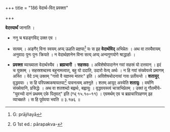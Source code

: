 +++
title = "186 वेदार्थ-वित् प्रवक्ता"

+++


**वेदस्यार्थं** जानाति ।

- ननु च षडङ्गविद् उक्त एव ।

- सत्यम् । अङ्गैर् विना स्वयम् अप्य् ऊहति प्रज्ञया[^३१७] यः स इह **वेदार्थविद्** अभिप्रेतः । अथ वा तस्यैवायम् अनुवादः पुनः पुनः क्रियते । न वेदार्थज्ञानेन विना सत्य् अप्य् अन्यगुणयोगे श्राद्धार्हाः । 


[^३१७]:
     G: prājñayā

- **प्रवक्ता** व्याख्याता वेदार्थस्यैव । **ब्रह्मचारी** । **सहस्रदः** । अविशेषोपादानेन गवां सहस्रं यो दत्तवान् । इदं च युक्तम् । सहस्रशब्दस्य बहुनामत्वात्, बहु यो ददाति, उदारो वेत्य् अर्थः । न हि गवां संख्येयत्वे प्रमाणम् अस्ति । वेदे ऽप्य् उक्तम् "गावो वै यज्ञस्य मातरः" इति । अविशेषचोदनायां गावः प्रतीयन्ते । **शतायुर्** वृद्धवयाः । स हि परिपक्वकषायतया[^३१८] पावनत्वम् अश्नुते । शतम् आयुर् अस्येति **शतायुः** । वर्षाणि संख्येयानि, प्रसिद्धेः । अथ वा शतशब्दो बह्वर्थः, बह्वायुः । वृद्धवयस्त्वं चात्राभिप्रेतम् । उक्तं तु गौतमीये- "युवभ्यो दानं प्रथमम् एके पितृवत्" इति (ग्ध् १५.१०–११) । एवमर्थम् एव च ब्रह्मचारिग्रहणम् इह व्याचक्षते । स हि पूर्ववया भवति ॥ ३.१७६ ॥


[^३१८]:
     G 1st ed.: pārapakva-